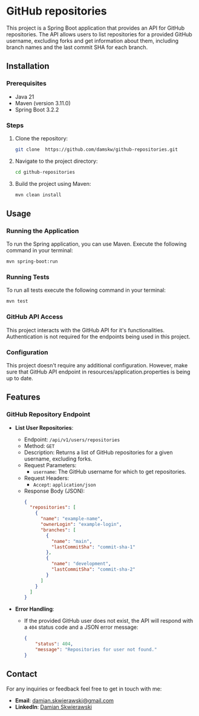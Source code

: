 # GitHub repositories

This project is a Spring Boot application that provides an API for GitHub repositories. The API allows users to list repositories for a provided GitHub username, excluding forks and get information about them, including branch names and the last commit SHA for each branch.

## Installation

### Prerequisites
- Java 21
- Maven (version 3.11.0)
- Spring Boot 3.2.2

### Steps
1. Clone the repository:
   ```bash
   git clone  https://github.com/damskw/github-repositories.git
   ```
2. Navigate to the project directory:
   ```bash
   cd github-repositories
   ```
3. Build the project using Maven:
   ```bash
   mvn clean install
   ```

## Usage

### Running the Application

To run the Spring application, you can use Maven. Execute the following command in your terminal:

```bash
mvn spring-boot:run
```

### Running Tests

To run all tests execute the following command in your terminal:

```bash
mvn test
```

### GitHub API Access

This project interacts with the GitHub API for it's functionalities. Authentication is not required for the endpoints being used in this project.

### Configuration

This project doesn't require any additional configuration.
However, make sure that GitHub API endpoint in resources/application.properties is being up to date.

## Features

### GitHub Repository Endpoint

- **List User Repositories**: 
  - Endpoint: `/api/v1/users/repositories`
  - Method: `GET`
  - Description: Returns a list of GitHub repositories for a given username, excluding forks.
  - Request Parameters:
    - `username`: The GitHub username for which to get repositories.
  - Request Headers:
    - `Accept`: `application/json`
  - Response Body (JSON):
    ```json
    {
      "repositories": [
        {
          "name": "example-name",
          "ownerLogin": "example-login",
          "branches": [
            {
              "name": "main",
              "lastCommitSha": "commit-sha-1"
            },
            {
              "name": "development",
              "lastCommitSha": "commit-sha-2"
            }
          ]
        }
      ]
    }

    ```
    
- **Error Handling**:
  - If the provided GitHub user does not exist, the API will respond with a `404` status code and a JSON error message:
    ```json
    {
        "status": 404,
        "message": "Repositories for user not found."
    }
    ```
## Contact

For any inquiries or feedback feel free to get in touch with me:

- **Email**: damian.skwierawski@gmail.com
- **LinkedIn**: [Damian Skwierawski](https://www.linkedin.com/in/damian-skwierawski/)
